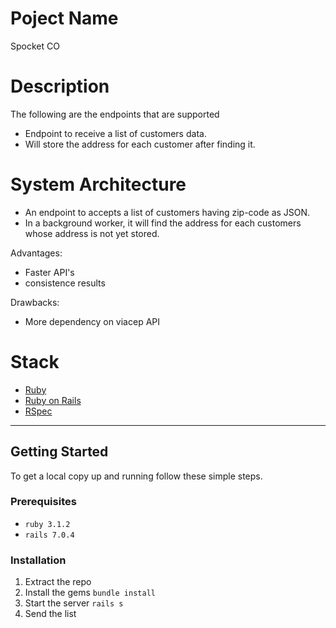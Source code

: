 # Poject Name
Spocket CO

# Description

The following are the endpoints that are supported
- Endpoint to receive a list of customers data.
- Will store the address for each customer after finding it.

# System Architecture

- An endpoint to accepts a list of customers having zip-code as JSON.
- In a background worker, it will find the address for each customers whose address is not yet stored.

Advantages:
- Faster API's
- consistence results

Drawbacks:
- More dependency on viacep API

# Stack

* [Ruby](https://www.ruby-lang.org/en/)
* [Ruby on Rails](https://rubyonrails.org/)
* [RSpec](https://github.com/rspec/rspec-rails)


------------

## Getting Started

To get a local copy up and running follow these simple steps.

### Prerequisites

* `ruby 3.1.2`
* `rails 7.0.4`

### Installation

1. Extract the repo
2. Install the gems
`bundle install`
3. Start the server
`rails s`
4. Send the list

